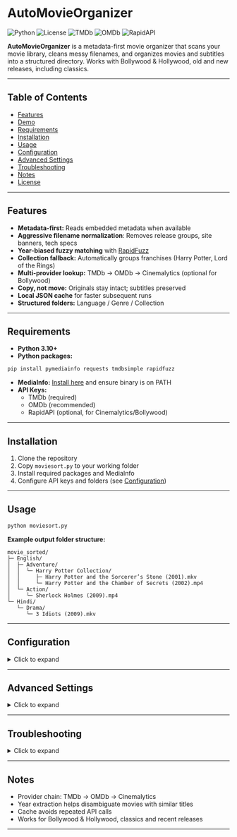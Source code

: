 # AutoMovieOrganizer

![Python](https://img.shields.io/badge/python-3.10%2B-blue.svg)
![License](https://img.shields.io/badge/license-MIT-green.svg)
![TMDb](https://img.shields.io/badge/TMDb-API-blue)
![OMDb](https://img.shields.io/badge/OMDb-API-yellow)
![RapidAPI](https://img.shields.io/badge/RapidAPI-Cinemalytics-orange)

**AutoMovieOrganizer** is a metadata-first movie organizer that scans your movie library, cleans messy filenames, and organizes movies and subtitles into a structured directory. Works with Bollywood & Hollywood, old and new releases, including classics.

---

## Table of Contents

- [Features](#features)  
- [Demo](#demo)  
- [Requirements](#requirements)  
- [Installation](#installation)  
- [Usage](#usage)  
- [Configuration](#configuration)  
- [Advanced Settings](#advanced-settings)  
- [Troubleshooting](#troubleshooting)  
- [Notes](#notes)  
- [License](#license)  

---

## Features

- **Metadata-first:** Reads embedded metadata when available  
- **Aggressive filename normalization**: Removes release groups, site banners, tech specs  
- **Year-biased fuzzy matching** with [RapidFuzz](https://github.com/maxbachmann/RapidFuzz)  
- **Collection fallback:** Automatically groups franchises (Harry Potter, Lord of the Rings)  
- **Multi-provider lookup:** TMDb → OMDb → Cinemalytics (optional for Bollywood)  
- **Copy, not move:** Originals stay intact; subtitles preserved  
- **Local JSON cache** for faster subsequent runs  
- **Structured folders:** Language / Genre / Collection  

---


## Requirements

- **Python 3.10+**  
- **Python packages:**
```bash
pip install pymediainfo requests tmdbsimple rapidfuzz
```  
- **MediaInfo:** [Install here](https://mediaarea.net/en/MediaInfo) and ensure binary is on PATH  
- **API Keys:**  
  - TMDb (required)  
  - OMDb (recommended)  
  - RapidAPI (optional, for Cinemalytics/Bollywood)  

---

## Installation

1. Clone the repository  
2. Copy `moviesort.py` to your working folder  
3. Install required packages and MediaInfo  
4. Configure API keys and folders (see [Configuration](#configuration))  

---

## Usage

```bash
python moviesort.py
```

**Example output folder structure:**

```
movie_sorted/
├─ English/
│  ├─ Adventure/
│  │  └─ Harry Potter Collection/
│  │     ├─ Harry Potter and the Sorcerer’s Stone (2001).mkv
│  │     └─ Harry Potter and the Chamber of Secrets (2002).mp4
│  └─ Action/
│     └─ Sherlock Holmes (2009).mp4
└─ Hindi/
   └─ Drama/
      └─ 3 Idiots (2009).mkv
```

---

## Configuration

<details>
<summary>Click to expand</summary>

Edit the top configuration block in `moviesort.py`:

```python
MOVIE_DIR      # Path to raw movie folder
SORTED_DIR     # Destination folder (optional)
tmdb.API_KEY   # TMDb API key
OMDB_API_KEY   # Optional
RAPIDAPI_KEY   # Optional for Bollywood
```

Optional lists to customize:

- `VIDEO_EXTS` / `SUB_EXTS` — supported extensions  
- `RELEASE_GROUPS` — release tags to remove  
- `JUNK_WORDS` — extra junk words in filenames
</details>

---

## Advanced Settings

<details>
<summary>Click to expand</summary>

- **Retry & backoff:** Exponential retry for API failures  
- **Force IPv4:** Reduces network errors in some environments  
- **Year extraction:** Used for disambiguation in fuzzy matching  
- **Cache:** `metadata_cache.json` speeds up repeated runs  
- **Subtitle pairing:** Cleans video stems for substring matching  
- **Collection fallback:** Automatically detects movie franchises  

You can extend the script with:

- Additional providers (offline IMDb datasets)  
- Custom folder hierarchies  
- Local caching strategies
</details>

---

## Troubleshooting

<details>
<summary>Click to expand</summary>

**Max retries / TLS errors:**  

- Upgrade packages:
```bash
pip install --upgrade requests urllib3 certifi
```  
- Test connectivity to TMDb  
- Switch DNS or use a VPN if blocked

**Poor matches:**  

- Add common release groups to `RELEASE_GROUPS`  
- Expand `JUNK_WORDS` for your library

**Subtitles not paired:**  

- Ensure subtitle filenames match cleaned video stems
</details>

---

## Notes

- Provider chain: TMDb → OMDb → Cinemalytics  
- Year extraction helps disambiguate movies with similar titles  
- Cache avoids repeated API calls  
- Works for Bollywood & Hollywood, classics and recent releases  

---

